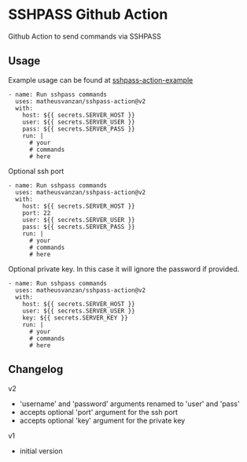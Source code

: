 # SSHPASS Github Action

Github Action to send commands via SSHPASS


## Usage

Example usage can be found at [sshpass-action-example](https://github.com/matheusvanzan/sshpass-action-example)

```
- name: Run sshpass commands
  uses: matheusvanzan/sshpass-action@v2
  with:
    host: ${{ secrets.SERVER_HOST }}
    user: ${{ secrets.SERVER_USER }}
    pass: ${{ secrets.SERVER_PASS }}
    run: |
      # your 
      # commands
      # here
```

Optional ssh port

```
- name: Run sshpass commands
  uses: matheusvanzan/sshpass-action@v2
  with:
    host: ${{ secrets.SERVER_HOST }}
    port: 22
    user: ${{ secrets.SERVER_USER }}
    pass: ${{ secrets.SERVER_PASS }}
    run: |
      # your 
      # commands
      # here
```

Optional private key. In this case it will ignore the password if provided.

```
- name: Run sshpass commands
  uses: matheusvanzan/sshpass-action@v2
  with:
    host: ${{ secrets.SERVER_HOST }}
    user: ${{ secrets.SERVER_USER }}
    key: ${{ secrets.SERVER_KEY }}
    run: |
      # your 
      # commands
      # here
```

## Changelog

v2
- 'username' and 'password' arguments renamed to 'user' and 'pass'
- accepts optional 'port' argument for the ssh port
- accepts optional 'key' argument for the private key

v1
- initial version